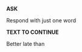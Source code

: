 <!-- __ASK__

Respond with just one word


__TEXT TO CONTINUE__

Better late -->

__ASK__

Respond with just one word


__TEXT TO CONTINUE__

Better late than
